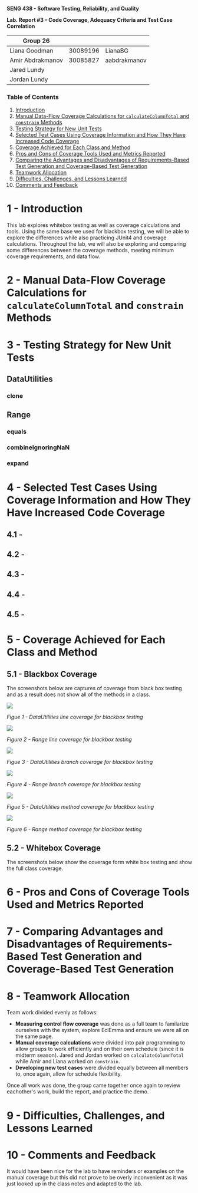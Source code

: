 **SENG 438 - Software Testing, Reliability, and Quality**

**Lab. Report #3 – Code Coverage, Adequacy Criteria and Test Case Correlation**

| Group 26         |          |              |
| ---------------- | -------- | ------------ |
| Liana Goodman    | 30089196 | LianaBG      |
| Amir Abdrakmanov | 30085827 | aabdrakmanov |
| Jared Lundy      |          |              |
| Jordan Lundy     |          |              |

### Table of Contents
1. [Introduction](#1-introduction)
2. [Manual Data-Flow Coverage Calculations for `calculateColumnTotal` and `constrain` Methods](#2---manual-data-flow-coverage-calculations-for-calculatecolumntotal-and-constrain-methods)
3. [Testing Strategy for New Unit Tests](#3---testing-strategy-for-new-unit-tests)
4. [Selected Test Cases Using Coverage Information and How They Have Increased Code Coverage](#4---selected-test-cases-using-coverage-information-and-how-they-have-increased-code-coverage)
5. [Coverage Achieved for Each Class and Method](#5---coverage-achieved-for-each-class-and-method)
6. [Pros and Cons of Coverage Tools Used and Metrics Reported](#6---pros-and-cons-of-coverage-tools-used-and-metrics-reported)
7. [Comparing the Advantages and Disadvantages of Requirements-Based Test Generation and Coverage-Based Test Generation](#7---comparing-advantages-and-disadvantages-of-requirements-based-test-generation-and-coverage-based-test-generation)
8. [Teamwork Allocation](#8---teamwork-allocation)
9. [Difficulties, Challenges, and Lessons Learned](#9---difficulties-challenges-and-lessons-learned)
10. [Comments and Feedback](#10---comments-and-feedback)
# 1 - Introduction
This lab explores whitebox testing as well as coverage calculations and tools. Using the same base we used for blackbox testing, we will be able to explore the differences while also practicing JUnit4 and coverage calculations. Throughout the lab, we will also be exploring and comparing some differences between the coverage methods, meeting minimum coverage requirements, and data flow.

# 2 - Manual Data-Flow Coverage Calculations for `calculateColumnTotal` and `constrain` Methods

# 3 - Testing Strategy for New Unit Tests
## DataUtilities
### clone
## Range
### equals
### combineIgnoringNaN
### expand

# 4 - Selected Test Cases Using Coverage Information and How They Have Increased Code Coverage

## 4.1 - 
## 4.2 - 
## 4.3 - 
## 4.4 - 
## 4.5 -

# 5 - Coverage Achieved for Each Class and Method
## 5.1 - Blackbox Coverage
The screenshots below are captures of coverage from black box testing and as a result does not show all of the methods in a class.

![](media/DataUtilsLine.png)

*Figue 1 - DataUtilities line coverage for blackbox testing*

![](media/RangeLine.png)

*Figure 2 - Range line coverage for blackbox testing*

![](media/DataUtilsBranch.png)

*Figue 3 - DataUtilities branch coverage for blackbox testing*

![](media/RangeBranch.png)

*Figure 4 - Range branch coverage for blackbox testing*

![](media/DataUtilsMethod.png)

*Figue 5 - DataUtilities method coverage for blackbox testing*

![](media/RangeMethod.png)

*Figure 6 - Range method coverage for blackbox testing*
## 5.2 - Whitebox Coverage
The screenshots below show the coverage form white box testing and show the full class coverage.

# 6 - Pros and Cons of Coverage Tools Used and Metrics Reported

# 7 - Comparing Advantages and Disadvantages of Requirements-Based Test Generation and Coverage-Based Test Generation

# 8 - Teamwork Allocation
Team work divided evenly as follows:
- **Measuring control flow coverage** was done as a full team to familarize ourselves with the system, explore EclEmma and ensure we were all on the same page.
- **Manual coverage calculations** were divided into pair programming to allow groups to work efficiently and on their own schedule (since it is midterm season). Jared and Jordan worked on `calculateColumnTotal` while Amir and Liana worked on `constrain`.
- **Developing new test cases** were divided equally between all members to, once again, allow for schedule flexibility.

Once all work was done, the group came together once again to review eachother's work, build the report, and practice the demo. 

# 9 - Difficulties, Challenges, and Lessons Learned

# 10 - Comments and Feedback

It would have been nice for the lab to have reminders or examples on the manual coverage but this did not prove to be overly inconvenient as it was just looked up in the class notes and adapted to the lab.